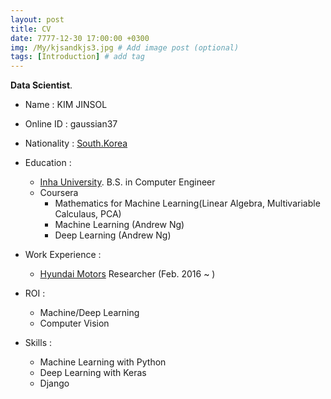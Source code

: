 ```yaml
---
layout: post
title: CV
date: 7777-12-30 17:00:00 +0300
img: /My/kjsandkjs3.jpg # Add image post (optional)
tags: [Introduction] # add tag
---
```


**Data Scientist**.

+ Name : KIM JINSOL

+ Online ID : gaussian37

+ Nationality : [South.Korea](https://en.wikipedia.org/wiki/South_Korea)

+ Education :
    - [Inha University](http://www.inha.ac.kr/mbshome/mbs/eng/index.do). B.S. in Computer Engineer
    - Coursera
        - Mathematics for Machine Learning(Linear Algebra, Multivariable Calculaus, PCA)
        - Machine Learning (Andrew Ng)
        - Deep Learning (Andrew Ng)           

+ Work Experience : 
    - [Hyundai Motors](https://www.hyundai.com/worldwide/en) Researcher (Feb. 2016 ~ )
    
+ ROI :
    - Machine/Deep Learning      
    - Computer Vision    
    
+ Skills : 
    - Machine Learning with Python
    - Deep Learning with Keras     
    - Django